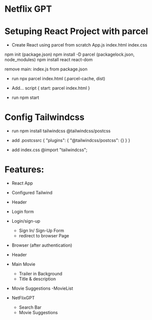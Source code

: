 # Netflix GPT


# Setuping React Project with parcel
- Create React using parcel from scratch
App.js
index.html
index.css

npm init (package.json)
npm install -D parcel (packagelock.json, node_modules)
npm install react react-dom

remove main: index.js from package.json

- run
npx parcel index.html (.parcel-cache, dist)

- Add...
script {
    start: parcel index.html
}

- run
npm start

# Config Tailwindcss

- run 
npm install tailwindcss @tailwindcss/postcss

- add
.postcssrc
{
  "plugins": {
    "@tailwindcss/postcss": {}
  }
}

- add
index.css
@import "tailwindcss";

# Features:

- React App
- Configured Tailwind
- Header
- Login form
 
- Login/sign-up
    - Sign In/ Sign-Up Form
    - redirect to browser Page

- Browser (after authentication)
 - Header
 - Main Movie
    - Trailer in Background
    - Title & description
- Movie Suggestions
    -MovieList

- NetFlixGPT
    - Search Bar
    - Movie Suggestions